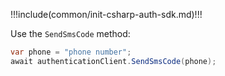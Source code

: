 !!!include(common/init-csharp-auth-sdk.md)!!!

Use the `SendSmsCode` method:

```csharp
var phone = "phone number";
await authenticationClient.SendSmsCode(phone);
```
